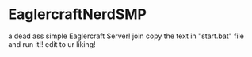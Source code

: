 # EaglercraftNerdSMP
a dead ass simple Eaglercraft Server!
join copy the text in "start.bat" file and run it!!
edit to ur liking!
